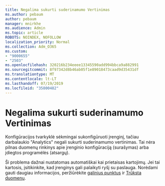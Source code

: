 ```yaml
---
title: Negalima sukurti suderinamumo Vertinimas
ms.author: pebaum
author: pebaum
manager: mnirkhe
ms.audience: Admin
ms.topic: article
ROBOTS: NOINDEX, NOFOLLOW
localization_priority: Normal
ms.collection: Adm_O365
ms.custom:
- "9000655"
- "2503"
ms.openlocfilehash: 320216b234eeee13345590add994bbca9a882991
ms.sourcegitcommit: 8f97342d8b46ab05f1e89018473caad9d35431df
ms.translationtype: MT
ms.contentlocale: lt-LT
ms.lasthandoff: 07/19/2019
ms.locfileid: "35800482"
---
```

# <a name="cant-create-a-compatibility-assessment"></a>Negalima sukurti suderinamumo Vertinimas

Konfigūracijos tvarkyklė sėkmingai sukonfigūruoti įrenginį, tačiau darbalaukio "Analytics" negali sukurti suderinamumo vertinimas. Tai nėra pilnas duomenų rinkinys apie įrenginio konfigūraciją (surašymas) arba įdiegtos programėlės (atsargų).

Ši problema dažnai nustatomas automatiškai kai prietaisas kartojimų. Jei tai kartosis, įsitikinkite, kad įrenginys gali palaikyti ryšį su paslauga. Norėdami gauti daugiau informacijos, peržiūrėkite [galinius punktus](https://docs.microsoft.com/sccm/desktop-analytics/enable-data-sharing#endpoints) ir [Trūksta duomenų](https://docs.microsoft.com/sccm/desktop-analytics/monitor-connection-health#missing-data).
